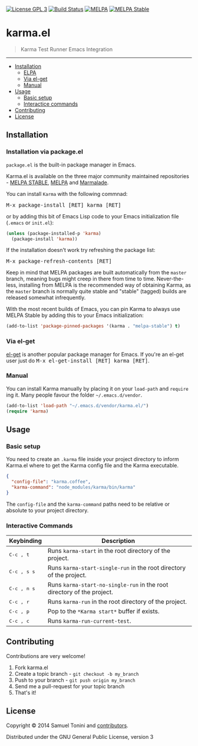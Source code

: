 [![License GPL 3][badge-license]](http://www.gnu.org/licenses/gpl-3.0.txt)
[![Build Status](https://travis-ci.org/jvalkeejarvi/karma.el.png)](https://travis-ci.org/jvalkeejarvi/karma.el)
[![MELPA](http://melpa.org/packages/karma-badge.svg)](http://melpa.org/#/karma)
[![MELPA Stable](http://stable.melpa.org/packages/karma-badge.svg)](http://stable.melpa.org/#/karma)

# karma.el

> Karma Test Runner Emacs Integration

***

- [Installation](#installation)
  - [ELPA](#installation-via-packageel)
  - [Via el-get](#via-el-get)
  - [Manual](#manual)
- [Usage](#usage)
  - [Basic setup](#basic-setup)
  - [Interactice commands](#interactive-commands)
- [Contributing](#contributing)
- [License](#license)

## Installation

### Installation via package.el

`package.el` is the built-in package manager in Emacs.

Karma.el is available on the three major community maintained repositories -
[MELPA STABLE](melpa-stable.milkbox.net), [MELPA](http://melpa.milkbox.net) and [Marmalade](https://marmalade-repo.org/).

You can install `Karma` with the following commnad:

<kbd>M-x package-install [RET] karma [RET]</kbd>

or by adding this bit of Emacs Lisp code to your Emacs initialization file
(`.emacs` or `init.el`):

```el
(unless (package-installed-p 'karma)
  (package-install 'karma))
```

If the installation doesn't work try refreshing the package list:

<kbd>M-x package-refresh-contents [RET]</kbd>

Keep in mind that MELPA packages are built automatically from
the `master` branch, meaning bugs might creep in there from time to
time. Never-the-less, installing from MELPA is the recommended way of
obtaining Karma, as the `master` branch is normally quite stable and
"stable" (tagged) builds are released somewhat infrequently.

With the most recent builds of Emacs, you can pin Karma to always
use MELPA Stable by adding this to your Emacs initialization:

```el
(add-to-list 'package-pinned-packages '(karma . "melpa-stable") t)
```

### Via el-get

[el-get](https://github.com/dimitri/el-get) is another popular package manager for Emacs. If you're an el-get
user just do <kbd>M-x el-get-install [RET] karma [RET]</kbd>.

### Manual

You can install Karma manually by placing it on your `load-path` and
`require` ing it. Many people favour the folder `~/.emacs.d/vendor`.

```el
(add-to-list 'load-path "~/.emacs.d/vendor/karma.el/")
(require 'karma)
```
## Usage

### Basic setup

You need to create an `.karma` file inside your project directory to inform
Karma.el where to get the Karma config file and the Karma executable.

```json
{
  "config-file": "karma.coffee",
  "karma-command": "node_modules/karma/bin/karma"
}
```

The `config-file` and the `karma-command` paths need to be relative or absolute
to your project directory.

### Interactive Commands

Keybinding           | Description
---------------------|---------------
<kbd>C-c , t</kbd>   | Runs `karma-start` in the root directory of the project.
<kbd>C-c , s s</kbd> | Runs `karma-start-single-run` in the root directory of the project.
<kbd>C-c , n s</kbd> | Runs `karma-start-no-single-run` in the root directory of the project.
<kbd>C-c , r</kbd>   | Runs `karma-run` in the root directory of the project.
<kbd>C-c , p</kbd>   | Pop to the `*Karma start*` buffer if exists.
<kbd>C-c , c</kbd>   | Runs `karma-run-current-test`.

## Contributing

Contributions are very welcome!

1. Fork karma.el
2. Create a topic branch - `git checkout -b my_branch`
4. Push to your branch - `git push origin my_branch`
5. Send me a pull-request for your topic branch
6. That's it!

## License

Copyright © 2014 Samuel Tonini and
[contributors](https://github.com/jvalkeejarvi/karma.el/contributors).

Distributed under the GNU General Public License, version 3

[badge-license]: https://img.shields.io/badge/license-GPL_3-green.svg
